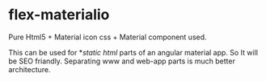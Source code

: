 # flex-materialio

Pure Html5 + Material icon css + Material component used. 

This can be used for **static html* parts of an angular material app. So It will be SEO friandly. Separating www and web-app parts is much better architecture.